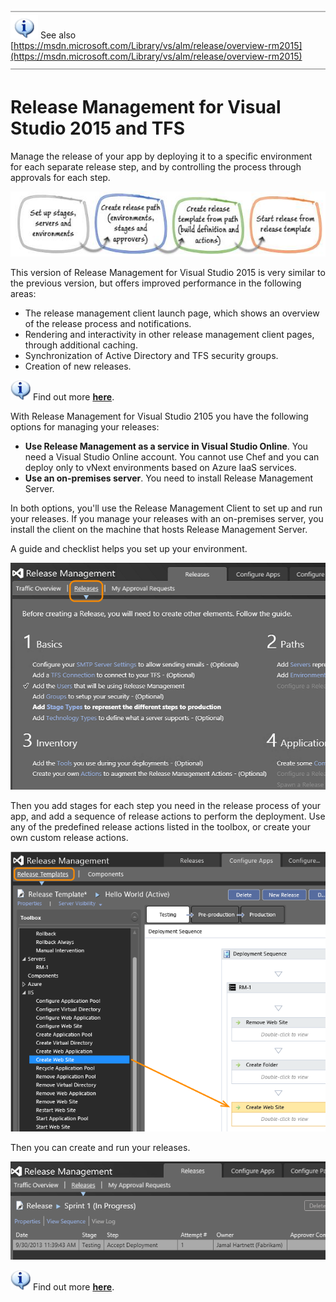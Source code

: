 <properties
	pageTitle="Release Management for Visual Studio 2015 and TFS"
  description="Release Management for Visual Studio 2015 and TFS"
  services="visual-studio-online"
  documentationCenter = ""
  authors="terryaustin"
  manager="terryaustin"
  editor="terryaustin" /> 


![Horizontal line](./media/rm-for-vs2015-vs/horizontal-line.png)  
![Information](./media/rm-for-vs2015-vs/info-hightop.png) 
See also [https://msdn.microsoft.com/Library/vs/alm/release/overview-rm2015](https://msdn.microsoft.com/Library/vs/alm/release/overview-rm2015)  
![Horizontal line](./media/rm-for-vs2015-vs/horizontal-line.png)


# Release Management for Visual Studio 2015 and TFS


Manage the release of your app by deploying it to a specific 
environment for each separate release step, and by controlling 
the process through approvals for each step.



![Set up stages, servers and environments; create release path and template; start release](./media/rm-for-vs2015-vs/ALM-RM-manage-release-01.png)



This version of Release Management for Visual Studio 2015 is very similar to the previous version, but 
offers improved performance in the following areas:


- The release management client launch page, which shows an overview of the release process and notifications.
- Rendering and interactivity in other release management client pages, through additional caching.
- Synchronization of Active Directory and TFS security groups.
- Creation of new releases.


![information](./media/rm-for-vs2015-vs/info1.png) 
Find out more **[here](https://msdn.microsoft.com/Library/vs/alm/release/overview-rm2015)**.



With Release Management for Visual Studio 2105 you have the following options for managing your releases:


- **Use Release Management as a service in Visual Studio Online**. 
You need a Visual Studio Online account. 
You cannot use Chef and you can deploy only to vNext environments based on Azure IaaS services.
- **Use an on-premises server**. You need to install Release Management Server.


In both options, you'll use the Release Management Client to set up and run your releases. 
If you manage your releases with an on-premises server, you install the client on the machine 
that hosts Release Management Server.



A guide and checklist helps you set up your environment.



![Getting started screen to help you with your release process steps](./media/rm-for-vs2015-vs/ALM-RM-manage-release-03.png)



Then you add stages for each step you need in the release process of 
your app, and add a sequence of release actions to perform the deployment. 
Use any of the predefined release actions listed in the 
toolbox, or create your own custom release actions.



![Configure Apps tab, Release Templates tab ](./media/rm-for-vs2015-vs/release-actions-01.png)



Then you can create and run your releases.



![Release in progress](./media/rm-for-vs2015-vs/ALM-RM-manage-release-08.png)



![information](./media/rm-for-vs2015-vs/info1.png) 
Find out more **[here](https://msdn.microsoft.com/Library/vs/alm/release/overview-rm2015)**.

